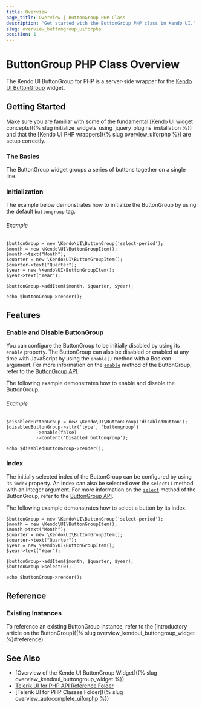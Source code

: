 ```yaml
---
title: Overview
page_title: Overview | ButtonGroup PHP Class
description: "Get started with the ButtonGroup PHP class in Kendo UI."
slug: overview_buttongroup_uiforphp
position: 1
---
```


# ButtonGroup PHP Class Overview

The Kendo UI ButtonGroup for PHP is a server-side wrapper for the [Kendo UI ButtonGroup](/api/javascript/ui/buttongroup) widget.

## Getting Started

Make sure you are familiar with some of the fundamental [Kendo UI widget concepts]({% slug initialize_widgets_using_jquery_plugins_installation %}) and that the [Kendo UI PHP wrappers]({% slug overview_uiforphp %}) are setup correctly.

### The Basics

The ButtonGroup widget groups a series of buttons together on a single line.

### Initialization

The example below demonstrates how to initialize the ButtonGroup by using the default `buttongroup` tag.

###### Example

    $buttonGroup = new \Kendo\UI\ButtonGroup('select-period');
    $month = new \Kendo\UI\ButtonGroupItem();
    $month->text("Month");
    $quarter = new \Kendo\UI\ButtonGroupItem();
    $quarter->text("Quarter");
    $year = new \Kendo\UI\ButtonGroupItem();
    $year->text("Year");

    $buttonGroup->addItem($month, $quarter, $year);

    echo $buttonGroup->render();

## Features

### Enable and Disable ButtonGroup

You can configure the ButtonGroup to be initially disabled by using its `enable` property. The ButtonGroup can also be disabled or enabled at any time with JavaScript by using the `enable()` method with a Boolean argument. For more information on the [`enable`](/api/javascript/ui/buttongroup#methods-enable) method of the ButtonGroup, refer to the [ButtonGroup API](/api/javascript/ui/buttongroup).

The following example demonstrates how to enable and disable the ButtonGroup.

###### Example

    $disabledButtonGroup = new \Kendo\UI\ButtonGroup('disabledButton');
    $disabledButtonGroup->attr('type', 'buttongroup')
               ->enable(false)
               ->content('Disabled buttongroup');

    echo $disabledButtonGroup->render();

### Index

The initially selected index of the ButtonGroup can be configured by using its `index` property. An index can also be selected over the `select()` method with an Integer argument. For more information on the [`select`](/api/javascript/ui/buttongroup#methods-select) method of the ButtonGroup, refer to the [ButtonGroup API](/api/javascript/ui/buttongroup).

The following example demonstrates how to select a button by its index.

    $buttonGroup = new \Kendo\UI\ButtonGroup('select-period');
    $month = new \Kendo\UI\ButtonGroupItem();
    $month->text("Month");
    $quarter = new \Kendo\UI\ButtonGroupItem();
    $quarter->text("Quarter");
    $year = new \Kendo\UI\ButtonGroupItem();
    $year->text("Year");

    $buttonGroup->addItem($month, $quarter, $year);
    $buttonGroup->select(0);

    echo $buttonGroup->render();

## Reference

### Existing Instances

To reference an existing ButtonGroup instance, refer to the [introductory article on the ButtonGroup]({% slug overview_kendoui_buttongroup_widget %}#reference).

## See Also

* [Overview of the Kendo UI ButtonGroup Widget]({% slug overview_kendoui_buttongroup_widget %})
* [Telerik UI for PHP API Reference Folder](/api/php/Kendo/UI/AutoComplete)
* [Telerik UI for PHP Classes Folder]({% slug overview_autocomplete_uiforphp %})
